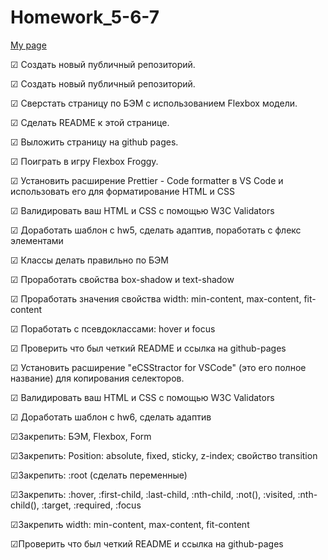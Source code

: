 # Homework_5-6-7
[My page](https://gareet.github.io/Homework_5-6)

☑ Создать новый публичный репозиторий.

☑ Создать новый публичный репозиторий.

☑ Сверстать страницу по БЭМ с использованием Flexbox модели.

☑ Сделать README к этой странице.

☑ Выложить страницу на github pages.

☑ Поиграть в игру Flexbox Froggy.


☑ Установить расширение Prettier - Code formatter в VS Code и использовать его для форматирование HTML и CSS

☑ Валидировать ваш HTML и CSS с помощью W3C Validators

☑ Доработать шаблон с hw5, сделать адаптив, поработать с флекс элементами

☑ Классы делать правильно по БЭМ

☑ Проработать свойства box-shadow и text-shadow

☑ Проработать значения свойства width: min-content, max-content, fit-content

☑ Поработать с псевдоклассами: hover и focus

☑ Проверить что был четкий README и ссылка на github-pages


☑ Установить расширение "eCSStractor for VSCode" (это его полное название) для копирования селекторов.

☑ Валидировать ваш HTML и CSS с помощью W3C Validators

☑ Доработать шаблон с hw6, сделать адаптив

☑Закрепить: БЭМ, Flexbox, Form

☑Закрепить: Position: absolute, fixed, sticky, z-index; свойство transition

☑Закрепить: :root (сделать переменные)

☑Закрепить: :hover, :first-child, :last-child, :nth-child, :not(), :visited, :nth-child(), :target, :required, :focus

☑Закрепить width: min-content, max-content, fit-content

☑Проверить что был четкий README и ссылка на github-pages
